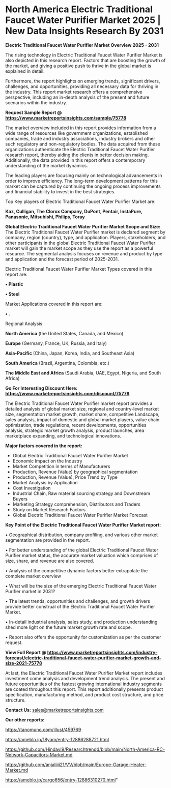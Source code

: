 # North America Electric Traditional Faucet Water Purifier Market 2025 | New Data Insights Research By 2031

<Strong> Electric Traditional Faucet Water Purifier Market Overview 2025 - 2031</strong>

The rising technology in Electric Traditional Faucet Water Purifier Market is also depicted in this research report. Factors that are boosting the growth of the market, and giving a positive push to thrive in the global market is explained in detail.

Furthermore, the report highlights on emerging trends, significant drivers, challenges, and opportunities, providing all necessary data for thriving in the industry. This report market research offers a comprehensive perspective, including an in-depth analysis of the present and future scenarios within the industry.

<strong>Request Sample Report @ <a href=https://www.marketreportsinsights.com/sample/75778>https://www.marketreportsinsights.com/sample/75778</a></strong>

The market overview included in this report provides information from a wide range of resources like government organizations, established companies, trade and industry associations, industry brokers and other such regulatory and non-regulatory bodies. The data acquired from these organizations authenticate the Electric Traditional Faucet Water Purifier research report, thereby aiding the clients in better decision making. Additionally, the data provided in this report offers a contemporary understanding of the market dynamics.

The leading players are focusing mainly on technological advancements in order to improve efficiency. The long-term development patterns for this market can be captured by continuing the ongoing process improvements and financial stability to invest in the best strategies.

Top Key players of Electric Traditional Faucet Water Purifier Market are:

<strong>Kaz, Culligan, The Clorox Company, DuPont, Pentair, InstaPure, Panasonic, Mitsubishi, Philips, Toray</strong>

<strong><b>Global Electric Traditional Faucet Water Purifier Market Scope and Size:</b></strong>
The Electric Traditional Faucet Water Purifier market is declared segment by company, region (country), type, and application. Players, stakeholders, and other participants in the global Electric Traditional Faucet Water Purifier market will gain the market scope as they use the report as a powerful resource. The segmental analysis focuses on revenue and product by type and application and the forecast period of 2025-2031.

Electric Traditional Faucet Water Purifier Market Types covered in this report are:

<strong>• Plastic

• Steel</strong>

Market Applications covered in this report are:

<strong>• .</strong> 

Regional Analysis

<strong>North America</strong> (the United States, Canada, and Mexico)

<strong>Europe</strong> (Germany, France, UK, Russia, and Italy)

<strong>Asia-Pacific</strong> (China, Japan, Korea, India, and Southeast Asia)

<strong>South America</strong> (Brazil, Argentina, Colombia, etc.)

<strong>The Middle East and Africa</strong> (Saudi Arabia, UAE, Egypt, Nigeria, and South Africa)

<strong>Go For Interesting Discount Here: <a href=https://www.marketreportsinsights.com/discount/75778>https://www.marketreportsinsights.com/discount/75778</a></strong>

The Electric Traditional Faucet Water Purifier market report provides a detailed analysis of global market size, regional and country-level market size, segmentation market growth, market share, competitive Landscape, sales analysis, impact of domestic and global market players, value chain optimization, trade regulations, recent developments, opportunities analysis, strategic market growth analysis, product launches, area marketplace expanding, and technological innovations.

<strong><b>Major factors covered in the report:</b></strong>
<ul>
  <li>Global Electric Traditional Faucet Water Purifier Market </li>
  <li>Economic Impact on the Industry</li>
  <li>Market Competition in terms of Manufacturers</li>
  <li>Production, Revenue (Value) by geographical segmentation</li>
  <li>Production, Revenue (Value), Price Trend by Type</li>
  <li>Market Analysis by Application</li>
  <li>Cost Investigation</li>
  <li>Industrial Chain, Raw material sourcing strategy and Downstream Buyers</li>
  <li>Marketing Strategy comprehension, Distributors and Traders</li>
  <li>Study on Market Research Factors</li>
  <li>Global Electric Traditional Faucet Water Purifier Market Forecast</li>
</ul>

<strong><b>Key Point of the Electric Traditional Faucet Water Purifier Market report:</b></strong>

• Geographical distribution, company profiling, and various other market segmentation are provided in the report.

• For better understanding of the global Electric Traditional Faucet Water Purifier market status, the accurate market valuation which comprises of size, share, and revenue are also covered.

• Analysis of the competitive dynamic factors better extrapolate the complete market overview

• What will be the size of the emerging Electric Traditional Faucet Water Purifier market in 2031?

• The latest trends, opportunities and challenges, and growth drivers provide better construal of the Electric Traditional Faucet Water Purifier Market.

• In-detail industrial analysis, sales study, and production understanding shed more light on the future market growth rate and scope.

• Report also offers the opportunity for customization as per the customer request.

<strong><b>View Full Report @ <a href=https://www.marketreportsinsights.com/industry-forecast/electric-traditional-faucet-water-purifier-market-growth-and-size-2021-75778>https://www.marketreportsinsights.com/industry-forecast/electric-traditional-faucet-water-purifier-market-growth-and-size-2021-75778</a></b></strong>


At last, the Electric Traditional Faucet Water Purifier Market report includes investment come analysis and development trend analysis. The present and future opportunities of the fastest growing international industry segments are coated throughout this report. This report additionally presents product specification, manufacturing method, and product cost structure, and price structure.

<strong>Contact Us:</strong>
sales@marketreportsinsights.com

<strong>Our other reports:</strong>

<a href=https://tanomuno.com/illust/459769>https://tanomuno.com/illust/459769</a>

<a href=https://ameblo.jp/18yam/entry-12886288721.html>https://ameblo.jp/18yam/entry-12886288721.html</a>

<a href=https://github.com/Hindavi9/Researchtrendd/blob/main/North-America-RC-Network-Capacitors-Market.md>https://github.com/Hindavi9/Researchtrendd/blob/main/North-America-RC-Network-Capacitors-Market.md</a>

<a href=https://github.com/anjaliiii21/VV/blob/main/Europe-Garage-Heater-Market.md>https://github.com/anjaliiii21/VV/blob/main/Europe-Garage-Heater-Market.md</a>

<a href=https://ameblo.jp/cargo656/entry-12886310270.html>https://ameblo.jp/cargo656/entry-12886310270.html</a>"
